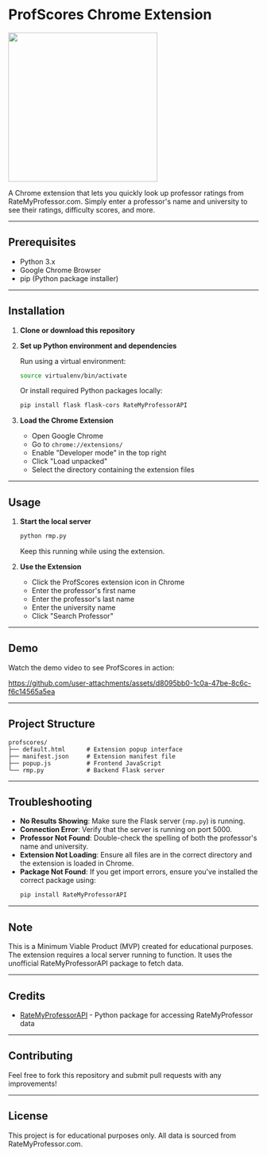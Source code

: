 # ProfScores Chrome Extension

<img src="https://github.com/user-attachments/assets/daae769b-1c7a-4e60-a638-5a7438aa84a3" width="300" />

A Chrome extension that lets you quickly look up professor ratings from RateMyProfessor.com. Simply enter a professor's name and university to see their ratings, difficulty scores, and more.

---

## Prerequisites

- Python 3.x
- Google Chrome Browser
- pip (Python package installer)

---

## Installation

1. **Clone or download this repository**

2. **Set up Python environment and dependencies**
   
   Run using a virtual environment:
   ```bash
   source virtualenv/bin/activate
   ```
   Or install required Python packages locally:
   ```bash
   pip install flask flask-cors RateMyProfessorAPI
   ```

3. **Load the Chrome Extension**
   - Open Google Chrome
   - Go to `chrome://extensions/`
   - Enable "Developer mode" in the top right
   - Click "Load unpacked"
   - Select the directory containing the extension files

---

## Usage

1. **Start the local server**
   ```bash
   python rmp.py
   ```
   Keep this running while using the extension.

2. **Use the Extension**
   - Click the ProfScores extension icon in Chrome
   - Enter the professor's first name
   - Enter the professor's last name
   - Enter the university name
   - Click "Search Professor"

---

## Demo

Watch the demo video to see ProfScores in action:

https://github.com/user-attachments/assets/d8095bb0-1c0a-47be-8c6c-f6c14565a5ea

---

## Project Structure

```
profscores/
├── default.html      # Extension popup interface
├── manifest.json     # Extension manifest file
├── popup.js          # Frontend JavaScript
└── rmp.py            # Backend Flask server
```

---

## Troubleshooting

- **No Results Showing**: Make sure the Flask server (`rmp.py`) is running.
- **Connection Error**: Verify that the server is running on port 5000.
- **Professor Not Found**: Double-check the spelling of both the professor's name and university.
- **Extension Not Loading**: Ensure all files are in the correct directory and the extension is loaded in Chrome.
- **Package Not Found**: If you get import errors, ensure you've installed the correct package using:
  ```bash
  pip install RateMyProfessorAPI
  ```

---

## Note

This is a Minimum Viable Product (MVP) created for educational purposes. The extension requires a local server running to function. It uses the unofficial RateMyProfessorAPI package to fetch data.

---

## Credits

- [RateMyProfessorAPI](https://pypi.org/project/RateMyProfessorAPI/) - Python package for accessing RateMyProfessor data

---

## Contributing

Feel free to fork this repository and submit pull requests with any improvements!

---

## License

This project is for educational purposes only. All data is sourced from RateMyProfessor.com.
